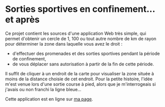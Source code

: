 # Sorties sportives en confinement... et après

Ce projet contient les sources d'une application Web très simple, qui permet d'obtenir un cercle de 1, 100 ou tout autre nombre de km de rayon pour déterminer la zone dans laquelle vous avez le droit :
- d'effectuer des promenades et des sorties sportives pendant la période de confinement,
- de vous déplacer sans autorisation à partir de la fin de cette période.

Il suffit de cliquer à un endroit de la carte pour visualiser la zone située à moins de la distance choisie de cet endroit. Pour la petite histoire, l'idée m'est venue lors d'une sortie course à pied, alors que je m'interrogeais si j'avais ou non franchi la ligne bleue...

Cette application est en ligne sur [ma page](https://perso.liris.cnrs.fr/lionel.medini/sorties-sport/).
